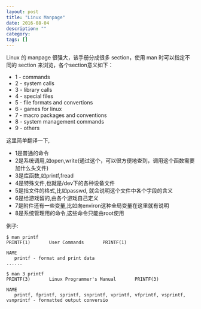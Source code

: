 ```yaml
---
layout: post
title: "Linux Manpage"
date: 2016-08-04
description: ""
category: 
tags: []
---
```


Linux 的 manpage 很强大，该手册分成很多 section，使用 man 时可以指定不同的 section 来浏览，各个section意义如下： 

- 1 - commands
- 2 - system calls
- 3 - library calls
- 4 - special files
- 5 - file formats and convertions
- 6 - games for linux
- 7 - macro packages and conventions
- 8 - system management commands
- 9 - others

这里简单翻译一下,
 
- 1是普通的命令
- 2是系统调用,如open,write(通过这个，可以很方便地查到，调用这个函数需要加什么头文件)
- 3是库函数,如printf,fread
- 4是特殊文件,也就是/dev下的各种设备文件
- 5是指文件的格式,比如passwd, 就会说明这个文件中各个字段的含义
- 6是给游戏留的,由各个游戏自己定义
- 7是附件还有一些变量,比如向environ这种全局变量在这里就有说明
- 8是系统管理用的命令,这些命令只能由root使用

例子:

    $ man printf
    PRINTF(1)		User Commands		PRINTF(1)
    
    NAME
       printf - format and print data
    ......

    $ man 3 printf
    PRINTF(3)		Linux Programmer's Manual		PRINTF(3)

    NAME
       printf, fprintf, sprintf, snprintf, vprintf, vfprintf, vsprintf, vsnprintf - formatted output conversio
